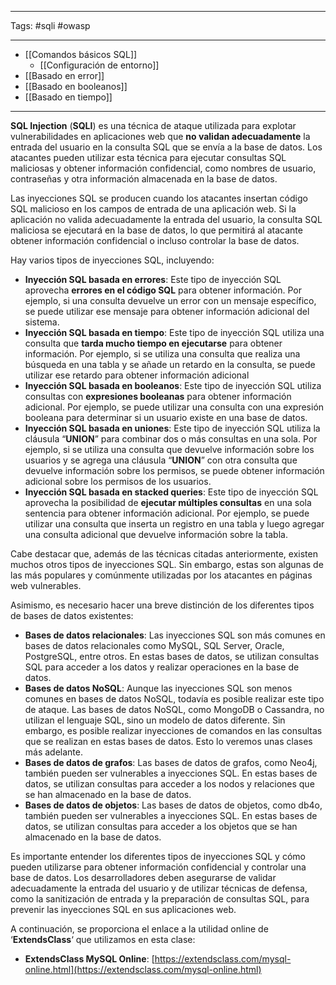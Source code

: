 -------------
Tags: #sqli #owasp 

-------------
- [[Comandos básicos SQL]]
	- [[Configuración de entorno]]
- [[Basado en error]]
- [[Basado en booleanos]]
- [[Basado en tiempo]]

------------
**SQL Injection** (**SQLI**) es una técnica de ataque utilizada para explotar vulnerabilidades en aplicaciones web que **no validan adecuadamente** la entrada del usuario en la consulta SQL que se envía a la base de datos. Los atacantes pueden utilizar esta técnica para ejecutar consultas SQL maliciosas y obtener información confidencial, como nombres de usuario, contraseñas y otra información almacenada en la base de datos.

Las inyecciones SQL se producen cuando los atacantes insertan código SQL malicioso en los campos de entrada de una aplicación web. Si la aplicación no valida adecuadamente la entrada del usuario, la consulta SQL maliciosa se ejecutará en la base de datos, lo que permitirá al atacante obtener información confidencial o incluso controlar la base de datos.

Hay varios tipos de inyecciones SQL, incluyendo:
- **Inyección SQL basada en errores**: Este tipo de inyección SQL aprovecha **errores en el código SQL** para obtener información. Por ejemplo, si una consulta devuelve un error con un mensaje específico, se puede utilizar ese mensaje para obtener información adicional del sistema.
- **Inyección SQL basada en tiempo**: Este tipo de inyección SQL utiliza una consulta que **tarda mucho tiempo en ejecutarse** para obtener información. Por ejemplo, si se utiliza una consulta que realiza una búsqueda en una tabla y se añade un retardo en la consulta, se puede utilizar ese retardo para obtener información adicional
- **Inyección SQL basada en booleanos**: Este tipo de inyección SQL utiliza consultas con **expresiones booleanas** para obtener información adicional. Por ejemplo, se puede utilizar una consulta con una expresión booleana para determinar si un usuario existe en una base de datos.
- **Inyección SQL basada en uniones**: Este tipo de inyección SQL utiliza la cláusula “**UNION**” para combinar dos o más consultas en una sola. Por ejemplo, si se utiliza una consulta que devuelve información sobre los usuarios y se agrega una cláusula “**UNION**” con otra consulta que devuelve información sobre los permisos, se puede obtener información adicional sobre los permisos de los usuarios.
- **Inyección SQL basada en stacked queries**: Este tipo de inyección SQL aprovecha la posibilidad de **ejecutar múltiples consultas** en una sola sentencia para obtener información adicional. Por ejemplo, se puede utilizar una consulta que inserta un registro en una tabla y luego agregar una consulta adicional que devuelve información sobre la tabla.

Cabe destacar que, además de las técnicas citadas anteriormente, existen muchos otros tipos de inyecciones SQL. Sin embargo, estas son algunas de las más populares y comúnmente utilizadas por los atacantes en páginas web vulnerables.

Asimismo, es necesario hacer una breve distinción de los diferentes tipos de bases de datos existentes:
- **Bases de datos relacionales**: Las inyecciones SQL son más comunes en bases de datos relacionales como MySQL, SQL Server, Oracle, PostgreSQL, entre otros. En estas bases de datos, se utilizan consultas SQL para acceder a los datos y realizar operaciones en la base de datos.
- **Bases de datos NoSQL**: Aunque las inyecciones SQL son menos comunes en bases de datos NoSQL, todavía es posible realizar este tipo de ataque. Las bases de datos NoSQL, como MongoDB o Cassandra, no utilizan el lenguaje SQL, sino un modelo de datos diferente. Sin embargo, es posible realizar inyecciones de comandos en las consultas que se realizan en estas bases de datos. Esto lo veremos unas clases más adelante.
- **Bases de datos de grafos**: Las bases de datos de grafos, como Neo4j, también pueden ser vulnerables a inyecciones SQL. En estas bases de datos, se utilizan consultas para acceder a los nodos y relaciones que se han almacenado en la base de datos.
- **Bases de datos de objetos**: Las bases de datos de objetos, como db4o, también pueden ser vulnerables a inyecciones SQL. En estas bases de datos, se utilizan consultas para acceder a los objetos que se han almacenado en la base de datos.

Es importante entender los diferentes tipos de inyecciones SQL y cómo pueden utilizarse para obtener información confidencial y controlar una base de datos. Los desarrolladores deben asegurarse de validar adecuadamente la entrada del usuario y de utilizar técnicas de defensa, como la sanitización de entrada y la preparación de consultas SQL, para prevenir las inyecciones SQL en sus aplicaciones web.

A continuación, se proporciona el enlace a la utilidad online de ‘**ExtendsClass**‘ que utilizamos en esta clase:
- **ExtendsClass MySQL Online**: [https://extendsclass.com/mysql-online.html](https://extendsclass.com/mysql-online.html)